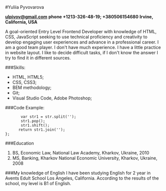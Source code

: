 #Yuliia Pyvovarova

**ulpivov@gmail.com**
**phone +1213-326-48-19; +380506154680**
**Irvine, California, USA**

A goal-oriented Entry Level Frontend Developer with knowledge of HTML, CSS, JavaScript seeking to use technical proficiency and creativity to develop engaging user experiences and advance in a professional career.
I am a good team player. I don't have much experience. I have a little practice in website layout. I like to decide difficult tasks, if I don't know the answer I try to find it in different sources.

###Skills:
* HTML, HTML5;
* CSS, CSS3;
* BEM methodology;
* Git;
* Visual Studio Code, Adobe Photoshop;

###Code Example:

```function removeChar(str){
       var str1 = str.split('');
       str1.pop();
       str1.shift();
      return str1.join('');
};
```

###Education
1. BS, Economic Law, National Law Academy, Kharkov, Ukraine,  2010
2. MS, Banking, Kharkov National Economic University,  Kharkov, Ukraine, 2008

###My knowledge of English I have been studying English for 2 year in Avents Edult School Los Angeles, California. According to the results of the school, my level is B1 of English. 